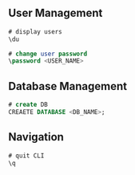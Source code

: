 ## User Management
```SQL
# display users
\du

# change user password
\password <USER_NAME>
```

## Database Management
```SQL
# create DB
CREAETE DATABASE <DB_NAME>;
```

## Navigation
```SQL
# quit CLI
\q
```